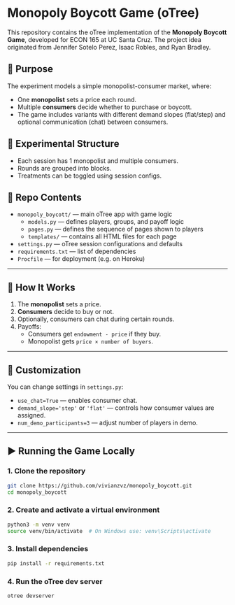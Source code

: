 # Monopoly Boycott Game (oTree)

This repository contains the oTree implementation of the **Monopoly Boycott Game**, developed for ECON 165 at UC Santa Cruz. The project idea originated from Jennifer Sotelo Perez, Isaac Robles, and Ryan Bradley.

## 🧠 Purpose
The experiment models a simple monopolist-consumer market, where:
- One **monopolist** sets a price each round.
- Multiple **consumers** decide whether to purchase or boycott.
- The game includes variants with different demand slopes (flat/step) and optional communication (chat) between consumers.

## 🧪 Experimental Structure
- Each session has 1 monopolist and multiple consumers.
- Rounds are grouped into blocks.
- Treatments can be toggled using session configs.

## 📁 Repo Contents
- `monopoly_boycott/` — main oTree app with game logic
  - `models.py` — defines players, groups, and payoff logic
  - `pages.py` — defines the sequence of pages shown to players
  - `templates/` — contains all HTML files for each page
- `settings.py` — oTree session configurations and defaults
- `requirements.txt` — list of dependencies
- `Procfile` — for deployment (e.g. on Heroku)

---

## 🧩 How It Works

1. The **monopolist** sets a price.
2. **Consumers** decide to buy or not.
3. Optionally, consumers can chat during certain rounds.
4. Payoffs:
   - Consumers get `endowment - price` if they buy.
   - Monopolist gets `price × number of buyers`.

---

## 🔧 Customization

You can change settings in `settings.py`:
- `use_chat=True` — enables consumer chat.
- `demand_slope='step'` or `'flat'` — controls how consumer values are assigned.
- `num_demo_participants=3` — adjust number of players in demo.

---

## ▶️ Running the Game Locally

### 1. Clone the repository
```bash
git clone https://github.com/vivianzvz/monopoly_boycott.git
cd monopoly_boycott
```

### 2. Create and activate a virtual environment
```bash
python3 -m venv venv
source venv/bin/activate  # On Windows use: venv\Scripts\activate
```

### 3. Install dependencies
```bash
pip install -r requirements.txt
```

### 4. Run the oTree dev server
```bash
otree devserver
```
